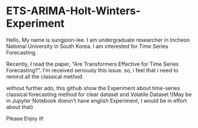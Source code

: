 # ETS-ARIMA-Holt-Winters-Experiment
Hello, My name is sungjoon-lee.
I am undergraduate researcher in Incheon National University in South Korea.
I am interested for Time Series Forecasting.

Recently, I read the paper, "Are Transformers Effective for Time Series Forecasting?".
I'm received seriously this issue. so, i feel that i need to remind all the classical method.

without further ado,
this github show the Experiment about time-series classical forecasting method for clear dataset 
and Volatile Dataset !(May be in Jupyter Notebook doesn't have english Experiment, I would be in effort about that)

Please Enjoy it!
